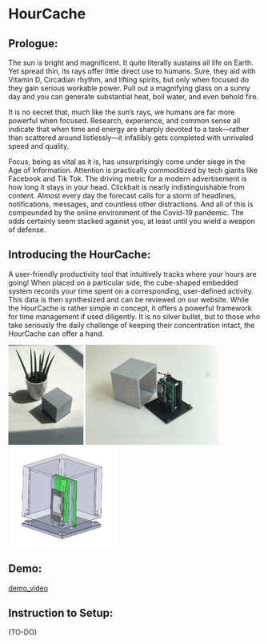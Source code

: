 # HourCache
## Prologue: ##
The sun is bright and magnificent. It quite literally sustains all life on Earth. Yet spread thin, its rays offer little direct use to humans. Sure, they aid with Vitamin D, Circadian rhythm, and lifting spirits, but only when focused do they gain serious workable power. Pull out a magnifying glass on a sunny day and you can generate substantial heat, boil water, and even behold fire.

It is no secret that, much like the sun’s rays, we humans are far more powerful when focused. Research, experience, and common sense all indicate that when time and energy are sharply devoted to a task—rather than scattered around listlessly—it infallibly gets completed with unrivaled speed and quality.

Focus, being as vital as it is, has unsurprisingly come under siege in the Age of Information. Attention is practically commoditized by tech giants like Facebook and Tik Tok. The driving metric for a modern advertisement is how long it stays in your head. Clickbait is nearly indistinguishable from content. Almost every day the forecast calls for a storm of headlines, notifications, messages, and countless other distractions. And all of this is compounded by the online environment of the Covid-19 pandemic. The odds certainly seem stacked against you, at least until you wield a weapon of defense.

## Introducing the HourCache: ## 
A user-friendly productivity tool that intuitively tracks where your hours are going! When placed on a particular side, the cube-shaped embedded system records your time spent on a corresponding, user-defined activity. This data is then synthesized and can be reviewed on our website. While the HourCache is rather simple in concept, it offers a powerful framework for time management if used diligently. It is no silver bullet, but to those who take seriously the daily challenge of keeping their concentration intact, the HourCache can offer a hand.

<img src="/images/Hour_Cache_External.jpg" height="200"> <img src="/images/Hour_Cache_Internal.jpg" height="200"> <img src="/images/Hour_Cache_CAD.jpg" height="200">

## Demo: ##
[demo_video](demo_video.mp4)


## Instruction to Setup: ##
(TO-DO)
